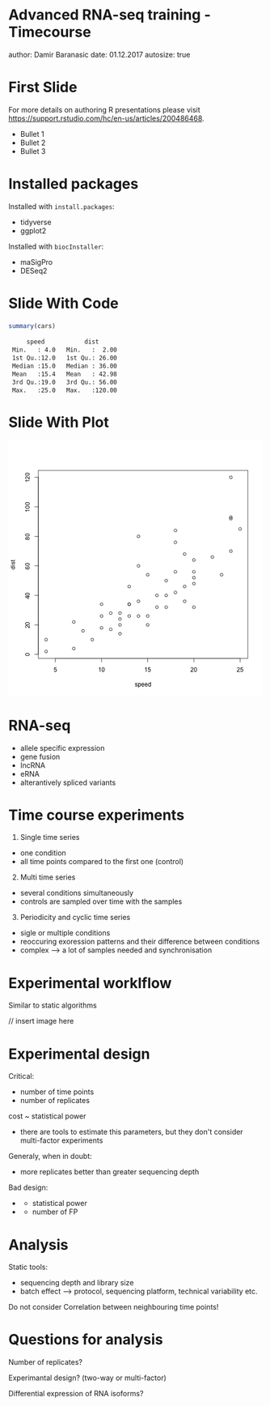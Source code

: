 Advanced RNA-seq training - Timecourse
========================================================
author: Damir Baranasic
date: 01.12.2017
autosize: true

First Slide
========================================================

For more details on authoring R presentations please visit <https://support.rstudio.com/hc/en-us/articles/200486468>.

- Bullet 1
- Bullet 2
- Bullet 3

Installed packages
========================================================

Installed with `install.packages`:
- tidyverse
- ggplot2

Installed with `biocInstaller`:
- maSigPro
- DESeq2

Slide With Code
========================================================


```r
summary(cars)
```

```
     speed           dist       
 Min.   : 4.0   Min.   :  2.00  
 1st Qu.:12.0   1st Qu.: 26.00  
 Median :15.0   Median : 36.00  
 Mean   :15.4   Mean   : 42.98  
 3rd Qu.:19.0   3rd Qu.: 56.00  
 Max.   :25.0   Max.   :120.00  
```

Slide With Plot
========================================================

![plot of chunk unnamed-chunk-2](Advanced_RNA-seq_training_Timecourse-figure/unnamed-chunk-2-1.png)

RNA-seq
========================================================

- allele specific expression
- gene fusion
- lncRNA
- eRNA
- alterantively spliced variants

Time course experiments
========================================================

1. Single time series
  - one condition
  - all time points compared to the first one (control)
2. Multi time series
  - several conditions simultaneously
  - controls are sampled over time with the samples
3. Periodicity and cyclic time series
  - sigle or multiple conditions
  - reoccuring exoression patterns and their difference between conditions
  - complex --> a lot of samples needed and synchronisation
  
Experimental worklflow
========================================================

Similar to static algorithms

// insert image here

Experimental design
========================================================

Critical:
  - number of time points
  - number of replicates
  
cost ~ statistical power

- there are tools to estimate this parameters, but they don't consider multi-factor experiments

Generaly, when in doubt:
  - more replicates better than greater sequencing depth
  
Bad design:
  - - statistical power
  - + number of FP
  
Analysis
========================================================

Static tools:
  - sequencing depth and library size
  - batch effect --> protocol, sequencing platform, technical variability etc.
  
Do not consider Correlation between neighbouring time points!

Questions for analysis
========================================================

Number of replicates?

Experimantal design? (two-way or multi-factor)

Differential expression of RNA isoforms?
